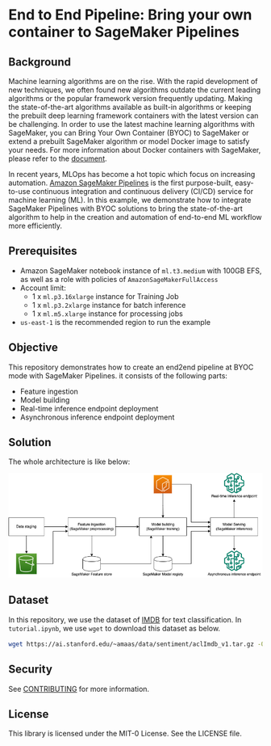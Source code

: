 # End to End Pipeline: Bring your own container to SageMaker Pipelines

## Background
Machine learning algorithms are on the rise. With the rapid development of new techniques, we often found new algorithms outdate the current leading algorithms or the popular framework version frequently updating. Making the state-of-the-art algorithms available as built-in algorithms or keeping the prebuilt deep learning framework containers with the latest version can be challenging. In order to use the latest machine learning algorithms with SageMaker, you can Bring Your Own Container (BYOC) to SageMaker or extend a prebuilt SageMaker algorithm or model Docker image to satisfy your needs. For more information about Docker containers with SageMaker, please refer to the [document](https://docs.aws.amazon.com/sagemaker/latest/dg/docker-containers.html). 

In recent years, MLOps has become a hot topic which focus on increasing automation. [Amazon SageMaker Pipelines](https://aws.amazon.com/sagemaker/pipelines/) is the first purpose-built, easy-to-use continuous integration and continuous delivery (CI/CD) service for machine learning (ML). In this example, we demonstrate how to integrate SageMaker Pipelines with BYOC solutions to bring the state-of-the-art algorithm to help in the creation and automation of end-to-end ML workflow more efficiently.

## Prerequisites
- Amazon SageMaker notebook instance of `ml.t3.medium` with 100GB EFS, as well as a role with policies of `AmazonSageMakerFullAccess`
- Account limit:
    - 1 x `ml.p3.16xlarge` instance for Training Job
    - 1 x `ml.p3.2xlarge` instance for batch inference
    - 1 x `ml.m5.xlarge` instance for processing jobs
- `us-east-1` is the recommended region to run the example

## Objective
This repository demonstrates how to create an end2end pipeline at BYOC mode with SageMaker Pipelines. it consists of the following parts:
- Feature ingestion
- Model building
- Real-time inference endpoint deployment
- Asynchronous inference endpoint deployment

## Solution
The whole architecture is like below:
<div align="center"><img width="800" src="images/byoc_mlops_nb.png"></img></div>

## Dataset
In this repository, we use the dataset of [IMDB](https://ai.stanford.edu/~amaas/data/sentiment/) for text classification. In `tutorial.ipynb`, we use `wget` to download this dataset as below.
```bash
wget https://ai.stanford.edu/~amaas/data/sentiment/aclImdb_v1.tar.gz -O aclImdb_v1.tar.gz
```

## Security

See [CONTRIBUTING](CONTRIBUTING.md#security-issue-notifications) for more information.

## License

This library is licensed under the MIT-0 License. See the LICENSE file.
